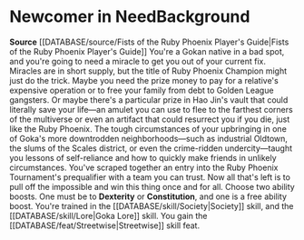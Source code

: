 ﻿---
ability: null
ability_boost: null
feat: null
id: '219'
name: Newcomer in Need
prerequisite: null
rarity: null
rus_type_level: null
skill: null
source: '[[DATABASE/source/Fists of the Ruby Phoenix Player''s Guide|Fists of the
  Ruby Phoenix Player''s Guide]]'
subcategory: null
trait: null
type: null

---
# Newcomer in Need<span class="item-type">Background</span>

**Source** [[DATABASE/source/Fists of the Ruby Phoenix Player's Guide|Fists of the Ruby Phoenix Player's Guide]]
You're a Gokan native in a bad spot, and you're going to need a miracle to get you out of your current fix. Miracles are in short supply, but the title of Ruby Phoenix Champion might just do the trick.
 Maybe you need the prize money to pay for a relative's expensive operation or to free your family from debt to Golden League gangsters. Or maybe there's a particular prize in Hao Jin's vault that could literally save your life—an amulet you can use to flee to the farthest corners of the multiverse or even an artifact that could resurrect you if you die, just like the Ruby Phoenix.
 The tough circumstances of your upbringing in one of Goka's more downtrodden neighborhoods—such as industrial Oldtown, the slums of the Scales district, or even the crime-ridden undercity—taught you lessons of self-reliance and how to quickly make friends in unlikely circumstances. You've scraped together an entry into the Ruby Phoenix Tournament's prequalifier with a team you can trust. Now all that's left is to pull off the impossible and win this thing once and for all.
Choose two ability boosts. One must be to **Dexterity** or **Constitution**, and one is a free ability boost.
You're trained in the [[DATABASE/skill/Society|Society]] skill, and the [[DATABASE/skill/Lore|Goka Lore]] skill. You gain the [[DATABASE/feat/Streetwise|Streetwise]] skill feat.